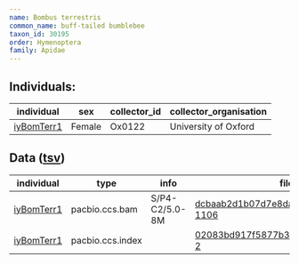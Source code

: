 ```yaml
---
name: Bombus terrestris
common_name: buff-tailed bumblebee
taxon_id: 30195
order: Hymenoptera
family: Apidae
---
```


## Individuals:

| individual | sex | collector_id | collector_organisation |
| ---------- | --- | ------------ | ---------------------- |
| [iyBomTerr1](iyBomTerr1.md) | Female | Ox0122 | University of Oxford |

## Data ([tsv](Bombus_terrestris_data.tsv))

| individual | type | info | file |
| ---------- | ---- | ---- | ---- |
| [iyBomTerr1](iyBomTerr1.md) | pacbio.ccs.bam | S/P4-C2/5.0-8M | [dcbaab2d1b07d7e8daf0d60dde11b602-1106](https://darwin.cog.sanger.ac.uk/insects/Bombus_terrestris/iyBomTerr1/genomic_data/pacbio/m64097_200207_112553.ccs.bam) |
| [iyBomTerr1](iyBomTerr1.md) | pacbio.ccs.index |  | [02083bd917f5877b34212340bd2794fa-2](https://darwin.cog.sanger.ac.uk/insects/Bombus_terrestris/iyBomTerr1/genomic_data/pacbio/m64097_200207_112553.ccs.bam.pbi) |
